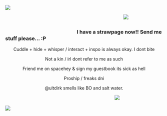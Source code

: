 ![](https://i.postimg.cc/NMvSPGQd/Untitled330-20240228232023.png)

　　　　　　　　　　　　　　　　　　　　　　　　　　　![](https://komarev.com/ghpvc/?username=ultjake&color=1f9400)

### 　　　　　　　　　　　　　　I have a strawpage now!! Send me stuff please... :P 



<p align="center">Cuddle + hide + whisper / interact + inspo is always okay. I dont bite</p>

<p align="center">Not a kin / irl dont refer to me as such</p>

<p align="center">Friend me on spacehey & sign my guestbook its sick as hell </p>

<p align="center">Proship / freaks dni </p>

<p align="center"> @ultdirk smells like BO and salt water. </p>

　　　　　　　　　　　　　　　　　　　　　　　　　![](https://64.media.tumblr.com/31019cec5fda099519c3e6829ff253d2/5fed3d4ee40f3b6a-fd/s1280x1920/931dde43aeaa5dc0c847e465c050c8fa259b9d74.gifv)

![](https://i.postimg.cc/cC2QXCSH/Untitled330-20240228232027.png)
